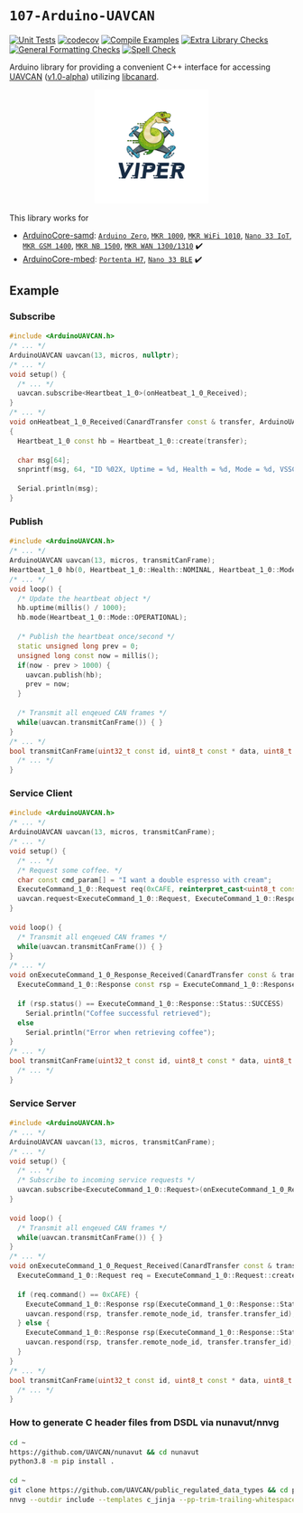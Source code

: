 `107-Arduino-UAVCAN`
====================
[![Unit Tests](https://github.com/107-systems/107-Arduino-UAVCAN/workflows/Unit%20Tests/badge.svg)](https://github.com/107-systems/107-Arduino-UAVCAN/actions?workflow=Unit+Tests)
[![codecov](https://codecov.io/gh/107-systems/107-Arduino-UAVCAN/branch/master/graph/badge.svg)](https://codecov.io/gh/107-systems/107-Arduino-UAVCAN)
[![Compile Examples](https://github.com/107-systems/107-Arduino-UAVCAN/workflows/Compile%20Examples/badge.svg)](https://github.com/107-systems/107-Arduino-UAVCAN/actions?workflow=Compile+Examples)
[![Extra Library Checks](https://github.com/107-systems/107-Arduino-UAVCAN/workflows/Extra%20Library%20Checks/badge.svg)](https://github.com/107-systems/107-Arduino-UAVCAN/actions?workflow=Extra+Library+Checks)
[![General Formatting Checks](https://github.com/107-systems/107-Arduino-UAVCAN/workflows/General%20Formatting%20Checks/badge.svg)](https://github.com/107-systems/107-Arduino-UAVCAN/actions?workflow=General+Formatting+Checks)
[![Spell Check](https://github.com/107-systems/107-Arduino-UAVCAN/workflows/Spell%20Check/badge.svg)](https://github.com/107-systems/107-Arduino-UAVCAN/actions?workflow=Spell+Check)

Arduino library for providing a convenient C++ interface for accessing [UAVCAN](https://uavcan.org/) ([v1.0-alpha](https://uavcan.org/specification/UAVCAN_Specification_v1.0-alpha.pdf)) utilizing [libcanard](https://github.com/UAVCAN/libcanard).

<p align="center">
  <a href="https://github.com/107-systems/107-Arduino-Viper"><img src="extras/logo/viper-logo.jpg" width="40%"></a>
</p>

This library works for
* [ArduinoCore-samd](https://github.com/arduino/ArduinoCore-samd): [`Arduino Zero`](https://store.arduino.cc/arduino-zero), [`MKR 1000`](https://store.arduino.cc/arduino-mkr1000-wifi), [`MKR WiFi 1010`](https://store.arduino.cc/arduino-mkr-wifi-1010), [`Nano 33 IoT`](https://store.arduino.cc/arduino-nano-33-iot), [`MKR GSM 1400`](https://store.arduino.cc/arduino-mkr-gsm-1400-1415), [`MKR NB 1500`](https://store.arduino.cc/arduino-mkr-nb-1500-1413), [`MKR WAN 1300/1310`](https://store.arduino.cc/mkr-wan-1310) :heavy_check_mark:
* [ArduinoCore-mbed](https://github.com/arduino/ArduinoCore-mbed): [`Portenta H7`](https://store.arduino.cc/portenta-h7), [`Nano 33 BLE`](https://store.arduino.cc/arduino-nano-33-ble) :heavy_check_mark:

## Example
### Subscribe
```C++
#include <ArduinoUAVCAN.h>
/* ... */
ArduinoUAVCAN uavcan(13, micros, nullptr);
/* ... */
void setup() {
  /* ... */
  uavcan.subscribe<Heartbeat_1_0>(onHeatbeat_1_0_Received);
}
/* ... */
void onHeatbeat_1_0_Received(CanardTransfer const & transfer, ArduinoUAVCAN & /* uavcan */)
{
  Heartbeat_1_0 const hb = Heartbeat_1_0::create(transfer);

  char msg[64];
  snprintf(msg, 64, "ID %02X, Uptime = %d, Health = %d, Mode = %d, VSSC = %d", transfer.remote_node_id, hb.uptime(), (int)hb.health(), (int)hb.mode(), hb.vssc());

  Serial.println(msg);
}
```

### Publish
```C++
#include <ArduinoUAVCAN.h>
/* ... */
ArduinoUAVCAN uavcan(13, micros, transmitCanFrame);
Heartbeat_1_0 hb(0, Heartbeat_1_0::Health::NOMINAL, Heartbeat_1_0::Mode::INITIALIZATION, 0);
/* ... */
void loop() {
  /* Update the heartbeat object */
  hb.uptime(millis() / 1000);
  hb.mode(Heartbeat_1_0::Mode::OPERATIONAL);

  /* Publish the heartbeat once/second */
  static unsigned long prev = 0;
  unsigned long const now = millis();
  if(now - prev > 1000) {
    uavcan.publish(hb);
    prev = now;
  }

  /* Transmit all enqeued CAN frames */
  while(uavcan.transmitCanFrame()) { }
}
/* ... */
bool transmitCanFrame(uint32_t const id, uint8_t const * data, uint8_t const len) {
  /* ... */
}
```

### Service Client
```C++
#include <ArduinoUAVCAN.h>
/* ... */
ArduinoUAVCAN uavcan(13, micros, transmitCanFrame);
/* ... */
void setup() {
  /* ... */
  /* Request some coffee. */
  char const cmd_param[] = "I want a double espresso with cream";
  ExecuteCommand_1_0::Request req(0xCAFE, reinterpret_cast<uint8_t const *>(cmd_param), sizeof(cmd_param));
  uavcan.request<ExecuteCommand_1_0::Request, ExecuteCommand_1_0::Response>(req, 27 /* remote node id */, onExecuteCommand_1_0_Response_Received);
}

void loop() {
  /* Transmit all enqeued CAN frames */
  while(uavcan.transmitCanFrame()) { }
}
/* ... */
void onExecuteCommand_1_0_Response_Received(CanardTransfer const & transfer, ArduinoUAVCAN & /* uavcan */) {
  ExecuteCommand_1_0::Response const rsp = ExecuteCommand_1_0::Response::create(transfer);

  if (rsp.status() == ExecuteCommand_1_0::Response::Status::SUCCESS)
    Serial.println("Coffee successful retrieved");
  else
    Serial.println("Error when retrieving coffee");
}
/* ... */
bool transmitCanFrame(uint32_t const id, uint8_t const * data, uint8_t const len) {
  /* ... */
}
```


### Service Server
```C++
#include <ArduinoUAVCAN.h>
/* ... */
ArduinoUAVCAN uavcan(13, micros, transmitCanFrame);
/* ... */
void setup() {
  /* ... */
  /* Subscribe to incoming service requests */
  uavcan.subscribe<ExecuteCommand_1_0::Request>(onExecuteCommand_1_0_Request_Received);
}

void loop() {
  /* Transmit all enqeued CAN frames */
  while(uavcan.transmitCanFrame()) { }
}
/* ... */
void onExecuteCommand_1_0_Request_Received(CanardTransfer const & transfer, ArduinoUAVCAN & uavcan) {
  ExecuteCommand_1_0::Request req = ExecuteCommand_1_0::Request::create(transfer);

  if (req.command() == 0xCAFE) {
    ExecuteCommand_1_0::Response rsp(ExecuteCommand_1_0::Response::Status::SUCCESS);
    uavcan.respond(rsp, transfer.remote_node_id, transfer.transfer_id);
  } else {
    ExecuteCommand_1_0::Response rsp(ExecuteCommand_1_0::Response::Status::NOT_AUTHORIZED);
    uavcan.respond(rsp, transfer.remote_node_id, transfer.transfer_id);
  }
}
/* ... */
bool transmitCanFrame(uint32_t const id, uint8_t const * data, uint8_t const len) {
  /* ... */
}
```

### How to generate C header files from DSDL via nunavut/nnvg
```bash
cd ~
https://github.com/UAVCAN/nunavut && cd nunavut
python3.8 -m pip install .

cd ~
git clone https://github.com/UAVCAN/public_regulated_data_types && cd public_regulated_data_types
nnvg --outdir include --templates c_jinja --pp-trim-trailing-whitespace -e .h uavcan
```
